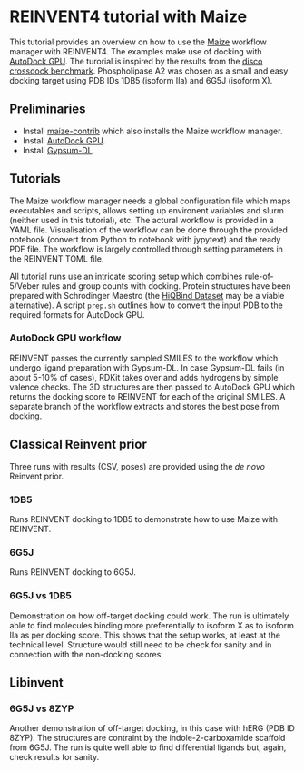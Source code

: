 # REINVENT4 tutorial with Maize

This tutorial provides an overview on how to use the [Maize](https://github.com/MolecularAI/maize) workflow manager with REINVENT4.  The examples make use of docking with [AutoDock GPU](https://github.com/ccsb-scripps/AutoDock-GPU).  The turorial is inspired by the results from the [disco crossdock benchmark](http://disco.csb.pitt.edu/Targets_top5.php).  Phospholipase A2 was chosen as a small and easy docking target using PDB IDs 1DB5 (isoform IIa) and 6G5J (isoform X).

## Preliminaries

- Install [maize-contrib](https://github.com/MolecularAI/maize-contrib) which also installs the Maize workflow manager.
- Install [AutoDock GPU](https://github.com/ccsb-scripps/AutoDock-GPU).
- Install [Gypsum-DL](https://github.com/durrantlab/gypsum_dl).


## Tutorials

The Maize workflow manager needs a global configuration file which maps executables and scripts, allows setting up environent variables and slurm (neither used in this tutorial), etc.  The actural workflow is provided in a YAML file.  Visualisation of the workflow can be done through the provided notebook (convert from Python to notebook with jypytext) and the ready PDF file.  The workflow is largely controlled through setting parameters in the REINVENT TOML file.

All tutorial runs use an intricate scoring setup which combines rule-of-5/Veber rules and group counts with docking.  Protein structures have been prepared with Schrodinger Maestro (the [HiQBind Dataset](https://figshare.com/articles/dataset/BioLiP2-Opt_Dataset/27430305) may be a viable alternative).  A script `prep.sh` outlines how to convert the input PDB to the required formats for AutoDock GPU.

### AutoDock GPU workflow

REINVENT passes the currently sampled SMILES to the workflow which undergo ligand preparation with Gypsum-DL.  In case Gypsum-DL fails (in about 5-10% of cases), RDKit takes over and adds hydrogens by simple valence checks.  The 3D structures are then passed to AutoDock GPU which returns the docking score to REINVENT for each of the original SMILES.  A separate branch of the workflow extracts and stores the best pose from docking.

## Classical Reinvent prior

Three runs with results (CSV, poses) are provided using the _de novo_ Reinvent prior.

### 1DB5

Runs REINVENT docking to 1DB5 to demonstrate how to use Maize with REINVENT.

### 6G5J

Runs REINVENT docking to 6G5J.

### 6G5J vs 1DB5

Demonstration on how off-target docking could work.  The run is ultimately able to find molecules binding more preferentially to isoform X as to isoform IIa as per docking score.  This shows that the setup works, at least at the technical level.  Structure would still need to be check for sanity and in connection with the non-docking scores.


## Libinvent

### 6G5J vs 8ZYP

Another demonstration of off-target docking, in this case with hERG (PDB ID 8ZYP).  The structures are contraint by the indole-2-carboxamide scaffold from 6G5J.  The run is quite well able to find differential ligands but, again, check results for sanity.
